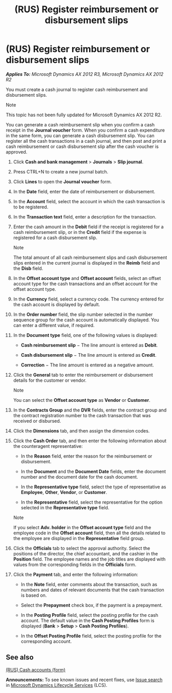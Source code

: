 ﻿---
title: (RUS) Register reimbursement or disbursement slips
TOCTitle: (RUS) Register reimbursement or disbursement slips
ms:assetid: 58909a5c-4c65-4bb5-80c5-b197d51fdbfc
ms:mtpsurl: https://technet.microsoft.com/en-us/library/JJ665402(v=AX.60)
ms:contentKeyID: 49387490
ms.date: 04/18/2014
mtps_version: v=AX.60
---

# (RUS) Register reimbursement or disbursement slips 


_**Applies To:** Microsoft Dynamics AX 2012 R3, Microsoft Dynamics AX 2012 R2_

You must create a cash journal to register cash reimbursement and disbursement slips.


> [!NOTE]
> <P>This topic has not been fully updated for Microsoft Dynamics AX 2012 R2.</P>



You can generate a cash reimbursement slip when you confirm a cash receipt in the **Journal voucher** form. When you confirm a cash expenditure in the same form, you can generate a cash disbursement slip. You can register all the cash transactions in a cash journal, and then post and print a cash reimbursement or cash disbursement slip after the cash voucher is approved.

1.  Click **Cash and bank management** \> **Journals** \> **Slip journal**.

2.  Press CTRL+N to create a new journal batch.

3.  Click **Lines** to open the **Journal voucher** form.

4.  In the **Date** field, enter the date of reimbursement or disbursement.

5.  In the **Account** field, select the account in which the cash transaction is to be registered.

6.  In the **Transaction text** field, enter a description for the transaction.

7.  Enter the cash amount in the **Debit** field if the receipt is registered for a cash reimbursement slip, or in the **Credit** field if the expense is registered for a cash disbursement slip.
    

    > [!NOTE]
    > <P>The total amount of all cash reimbursement slips and cash disbursement slips entered in the current journal is displayed in the <STRONG>Reimb</STRONG> field and the <STRONG>Disb</STRONG> field.</P>



8.  In the **Offset account type** and **Offset account** fields, select an offset account type for the cash transactions and an offset account for the offset account type.

9.  In the **Currency** field, select a currency code. The currency entered for the cash account is displayed by default.

10. In the **Order number** field, the slip number selected in the number sequence group for the cash account is automatically displayed. You can enter a different value, if required.

11. In the **Document type** field, one of the following values is displayed:
    
      - **Cash reimbursement slip** − The line amount is entered as **Debit**.
    
      - **Cash disbursement slip** − The line amount is entered as **Credit**.
    
      - **Correction** − The line amount is entered as a negative amount.

12. Click the **General** tab to enter the reimbursement or disbursement details for the customer or vendor.
    

    > [!NOTE]
    > <P>You can select the <STRONG>Offset account type</STRONG> as <STRONG>Vendor</STRONG> or <STRONG>Customer</STRONG>.</P>



13. In the **Contracts Group** and the **DVR** fields, enter the contract group and the contract registration number to the cash transaction that was received or disbursed.

14. Click the **Dimensions** tab, and then assign the dimension codes.

15. Click the **Cash Order** tab, and then enter the following information about the counteragent representative:
    
      - In the **Reason** field, enter the reason for the reimbursement or disbursement.
    
      - In the **Document** and the **Document Date** fields, enter the document number and the document date for the cash document.
    
      - In the **Representative type** field, select the type of representative as **Employee**, **Other**, **Vendor**, or **Customer**.
    
      - In the **Representative** field, select the representative for the option selected in the **Representative type** field.
    

    > [!NOTE]
    > <P>If you select <STRONG>Adv. holder</STRONG> in the <STRONG>Offset account type</STRONG> field and the employee code in the <STRONG>Offset account</STRONG> field, then all the details related to the employee are displayed in the <STRONG>Representative</STRONG> field group.</P>



16. Click the **Officials** tab to select the approval authority. Select the positions of the director, the chief accountant, and the cashier in the **Position** field. The employee names and the job titles are displayed with values from the corresponding fields in the **Officials** form.

17. Click the **Payment** tab, and enter the following information:
    
      - In the **Note** field, enter comments about the transaction, such as numbers and dates of relevant documents that the cash transaction is based on.
    
      - Select the **Prepayment** check box, if the payment is a prepayment.
    
      - In the **Posting Profile** field, select the posting profile for the cash account. The default value in the **Cash Posting Profiles** form is displayed (**Bank** \> **Setup** \> **Cash Posting Profiles**).
    
      - In the **Offset Posting Profile** field, select the posting profile for the corresponding account.

## See also

[(RUS) Cash accounts (form)](https://technet.microsoft.com/en-us/library/jj665230\(v=ax.60\))

  
**Announcements:** To see known issues and recent fixes, use [Issue search](http://go.microsoft.com/fwlink/?linkid=389258) in [Microsoft Dynamics Lifecycle Services](http://go.microsoft.com/fwlink/?linkid=306505) (LCS).

